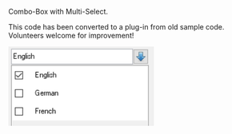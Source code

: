 Combo-Box with Multi-Select.

This code has been converted to a plug-in from old sample code. Volunteers welcome for improvement! 

![Alt-Text](https://raw.githubusercontent.com/BBj-Plugins/BBjMultiListButtonWidget/master/docs/screenshots/MultiList%201.PNG)
